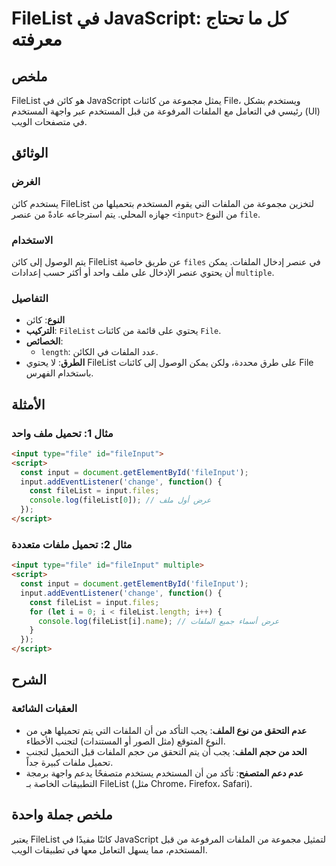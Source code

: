 <!--
Meta Description: # FileList في JavaScript: كل ما تحتاج معرفته ## ملخص FileList هو كائن في JavaScript يمثل مجموعة من كائنات File، ويستخدم بشكل رئيسي في التعامل مع الملف...
Meta Keywords: filelist, input, الملفات, file, كائن
-->

# FileList في JavaScript: كل ما تحتاج معرفته

## ملخص
FileList هو كائن في JavaScript يمثل مجموعة من كائنات File، ويستخدم بشكل رئيسي في التعامل مع الملفات المرفوعة من قبل المستخدم عبر واجهة المستخدم (UI) في متصفحات الويب.

## الوثائق
### الغرض
يستخدم كائن FileList لتخزين مجموعة من الملفات التي يقوم المستخدم بتحميلها من جهازه المحلي. يتم استرجاعه عادةً من عنصر `<input>` من النوع `file`.

### الاستخدام
يتم الوصول إلى كائن FileList عن طريق خاصية `files` في عنصر إدخال الملفات. يمكن أن يحتوي عنصر الإدخال على ملف واحد أو أكثر حسب إعدادات `multiple`.

### التفاصيل
- **النوع**: كائن
- **التركيب**: `FileList` يحتوي على قائمة من كائنات `File`.
- **الخصائص**:
  - `length`: عدد الملفات في الكائن.
- **الطرق**: لا يحتوي FileList على طرق محددة، ولكن يمكن الوصول إلى كائنات File باستخدام الفهرس.

## الأمثلة
### مثال 1: تحميل ملف واحد
```html
<input type="file" id="fileInput">
<script>
  const input = document.getElementById('fileInput');
  input.addEventListener('change', function() {
    const fileList = input.files;
    console.log(fileList[0]); // عرض أول ملف
  });
</script>
```

### مثال 2: تحميل ملفات متعددة
```html
<input type="file" id="fileInput" multiple>
<script>
  const input = document.getElementById('fileInput');
  input.addEventListener('change', function() {
    const fileList = input.files;
    for (let i = 0; i < fileList.length; i++) {
      console.log(fileList[i].name); // عرض أسماء جميع الملفات
    }
  });
</script>
```

## الشرح
### العقبات الشائعة
- **عدم التحقق من نوع الملف**: يجب التأكد من أن الملفات التي يتم تحميلها هي من النوع المتوقع (مثل الصور أو المستندات) لتجنب الأخطاء.
- **الحد من حجم الملف**: يجب أن يتم التحقق من حجم الملفات قبل التحميل لتجنب تحميل ملفات كبيرة جداً.
- **عدم دعم المتصفح**: تأكد من أن المستخدم يستخدم متصفحًا يدعم واجهة برمجة التطبيقات الخاصة بـ FileList (مثل Chrome، Firefox، Safari).

## ملخص جملة واحدة
يعتبر FileList كائنًا مفيدًا في JavaScript لتمثيل مجموعة من الملفات المرفوعة من قبل المستخدم، مما يسهل التعامل معها في تطبيقات الويب.